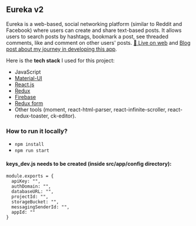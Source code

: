 ## Eureka v2
Eureka is a web-based, social networking platform (similar to Reddit and Facebook) where users can create and share text-based posts. It allows users to search posts by hashtags, bookmark a post, see threaded comments, like and comment on other users' posts.
[🚀 Live on web](https://eureka-v2.web.app) and [Blog post about my journey in developing this app](https://hassanabral.com/personal-project).

Here is the **tech stack** I used for this project:

- JavaScript
- [Material-UI](https://material-ui.com/) 
- [React.js](https://reactjs.org/)
- [Redux](https://redux.js.org/)
- [Firebase](https://firebase.google.com/)
- [Redux form](https://redux-form.com/8.3.0/)
- Other tools (moment, react-html-parser, react-infinite-scroller, react-redux-toaster, ck-editor).

### How to run it locally?
- ``` npm install ```
- ``` npm run start ```

#### **keys_dev.js** needs to be created (inside src/app/config directory):
```
module.exports = {
  apiKey: "",
  authDomain: "",
  databaseURL: "",
  projectId: "",
  storageBucket: "",
  messagingSenderId: "",
  appId: ""
}
```
